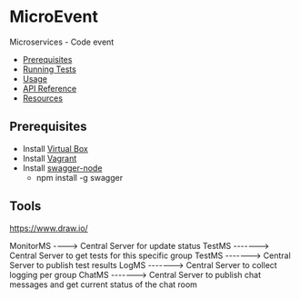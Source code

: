 # MicroEvent
Microservices - Code event

* [Prerequisites](#prerequisites)
* [Running Tests](#running-tests)
* [Usage](#how-to-use-it)
* [API Reference](#api-reference)
* [Resources](#resources)

## Prerequisites
* Install [Virtual Box](https://www.virtualbox.org/wiki/Downloads)
* Install [Vagrant](https://www.vagrantup.com/downloads.html)
* Install [swagger-node]()
    * npm install -g swagger 

## Tools
https://www.draw.io/



MonitorMS ----> Central Server for update status
TestMS -------> Central Server to get tests for this specific group
TestMS -------> Central Server to publish test results
LogMS  -------> Central Server to collect logging per group
ChatMS -------> Central Server to publish chat messages and get current status of the chat room